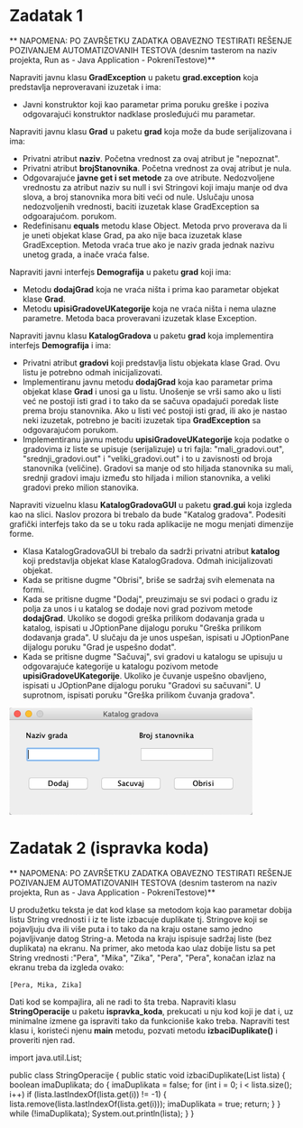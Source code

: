 # Zadatak 1

** NAPOMENA: PO ZAVRŠETKU ZADATKA OBAVEZNO TESTIRATI REŠENJE POZIVANJEM AUTOMATIZOVANIH TESTOVA (desnim tasterom na naziv projekta, Run as - Java Application - PokreniTestove)**

Napraviti javnu klasu **GradException** u paketu **grad.exception** koja predstavlja neproveravani izuzetak i ima:
- Javni konstruktor koji kao parametar prima poruku greške i poziva odgovarajući konstruktor nadklase prosleđujući mu parametar.

Napraviti javnu klasu **Grad** u paketu **grad** koja može da bude serijalizovana i ima:
- Privatni atribut **naziv**. Početna vrednost za ovaj atribut je "nepoznat".
- Privatni atribut **brojStanovnika**. Početna vrednost za ovaj atribut je nula.
- Odgovarajuće **javne get i set metode** za ove atribute. Nedozvoljene vrednostu za atribut naziv su null i svi Stringovi koji imaju manje od dva slova, a broj stanovnika mora biti veći od nule. Uslučaju unosa nedozvoljenih vrednosti, baciti izuzetak klase GradException sa odgoarajućom. porukom.
- Redefinisanu **equals** metodu klase Object. Metoda prvo proverava da li je uneti objekat klase Grad, pa ako nije baca izuzetak klase GradException. Metoda vraća true ako je naziv grada jednak nazivu unetog grada, a inače vraća false.

Napraviti javni interfejs **Demografija** u paketu **grad** koji ima:
- Metodu **dodajGrad** koja ne vraća ništa i prima kao parametar objekat klase **Grad**.
- Metodu **upisiGradoveUKategorije** koja ne vraća ništa i nema ulazne parametre. Metoda baca proveravani izuzetak klase Exception.

Napraviti javnu klasu **KatalogGradova** u paketu **grad** koja implementira interfejs **Demografija** i ima:
- Privatni atribut **gradovi** koji predstavlja listu objekata klase Grad. Ovu listu je potrebno odmah inicijalizovati.
- Implementiranu javnu metodu **dodajGrad** koja kao parametar prima objekat klase **Grad** i unosi ga u listu. Unošenje se vrši samo ako u listi već ne postoji isti grad i to tako da se sačuva opadajući poredak liste prema broju stanovnika. Ako u listi već postoji isti grad, ili ako je nastao neki izuzetak, potrebno je baciti izuzetak tipa **GradException** sa odgovarajućom porukom.
- Implementiranu javnu metodu **upisiGradoveUKategorije** koja podatke o gradovima iz liste se upisuje (serijalizuje) u tri fajla: "mali\_gradovi.out", "srednji\_gradovi.out" i "veliki\_gradovi.out" i to u zavisnosti od broja stanovnika (veličine). Gradovi sa manje od sto hiljada stanovnika su mali, srednji gradovi imaju između sto hiljada i milion stanovnika, a veliki gradovi preko milion stanovika.

Napraviti vizuelnu klasu **KatalogGradovaGUI** u paketu **grad.gui** koja izgleda kao na slici. Naslov prozora bi trebalo da bude "Katalog gradova". Podesiti grafički interfejs tako da se u toku rada aplikacije ne mogu menjati dimenzije forme.
- Klasa KatalogGradovaGUI bi trebalo da sadrži privatni atribut **katalog** koji predstavlja objekat klase KatalogGradova. Odmah inicijalizovati objekat.
- Kada se pritisne dugme "Obrisi", briše se sadržaj svih elemenata na formi.
- Kada se pritisne dugme "Dodaj", preuzimaju se svi podaci o gradu iz polja za unos i u katalog se dodaje novi grad pozivom metode **dodajGrad**. Ukoliko se dogodi greška prilikom dodavanja grada u katalog, ispisati u JOptionPane dijalogu poruku "Greška prilikom dodavanja grada". U slučaju da je unos uspešan, ispisati u JOptionPane dijalogu poruku "Grad je uspešno dodat".
- Kada se pritisne dugme "Sačuvaj", svi gradovi u katalogu se upisuju u odgovarajuće kategorije u katalogu pozivom metode **upisiGradoveUKategorije**. Ukoliko je čuvanje uspešno obavljeno, ispisati u JOptionPane dijalogu poruku "Gradovi su sačuvani". U suprotnom, ispisati poruku "Greška prilikom čuvanja gradova".

![Alt text](../images/prozor.jpg?raw=true "Title")

# Zadatak 2 (ispravka koda)

** NAPOMENA: PO ZAVRŠETKU ZADATKA OBAVEZNO TESTIRATI REŠENJE POZIVANJEM AUTOMATIZOVANIH TESTOVA (desnim tasterom na naziv projekta, Run as - Java Application - PokreniTestove)**

U produžetku teksta je dat kod klase sa metodom koja kao parametar dobija listu String vrednosti i iz te liste izbacuje duplikate tj. Stringove koji se pojavljuju dva ili više puta i to tako da na kraju ostane samo jedno pojavljivanje datog String-a. Metoda na kraju ispisuje sadržaj liste (bez duplikata) na ekranu. Na primer, ako metoda kao ulaz dobije listu sa pet String vrednosti :"Pera", "Mika", "Zika", "Pera", "Pera", konačan izlaz na ekranu treba da izgleda ovako:

	[Pera, Mika, Zika]

Dati kod se kompajlira, ali ne radi to šta treba. Napraviti klasu **StringOperacije** u paketu **ispravka_koda**, prekucati u nju kod koji je dat i, uz minimalne izmene ga ispraviti tako da funkcioniše kako treba. Napraviti test klasu i, koristeći njenu **main** metodu, pozvati metodu **izbaciDuplikate()** i proveriti njen rad.

import java.util.List;

public class StringOperacije {
	public static void izbaciDuplikate(List<String> lista) {
		boolean imaDuplikata;
		do {
			imaDuplikata = false;
			for (int i = 0; i < lista.size(); i++)
				if (lista.lastIndexOf(lista.get(i)) != -1) {
					lista.remove(lista.lastIndexOf(lista.get(i)));
					imaDuplikata = true;
					return;
				}
		} while (!imaDuplikata);
		System.out.println(lista);
	}
}